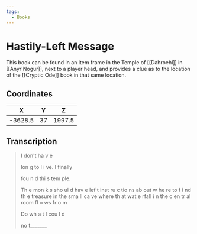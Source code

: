```yaml
---
tags:
  - Books
---
```

# Hastily-Left Message

This book can be found in an item frame in the Temple of [[Dahroehl]] in [[Anyr'Nogur]], next to a player head, and provides a clue as to the location of the [[Cryptic Ode]] book in that same location.

## Coordinates
|  **X**  | **Y** | **Z**  |
| :-----: | :---: | :----: |
| -3628.5 |  37   | 1997.5 |

## Transcription
> I don't   ha   v e
>
> lon g to l i ve. I finally
>
> fou n d thi s tem ple.
>
> Th e mon k s  sho ul d hav e lef t inst ru c tio ns ab out w he re to f i nd th e treasure in the sma ll ca ve where th at     wat e rfall
> i n the c en tr al room
> fl o ws   fr o m
>
> Do wh a t I cou l d
>
> no t_______

